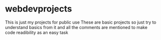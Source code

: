 # webdevprojects
This is just my projects for public use
These are basic projects so just try to understand basics from it and all the comments are mentioned to make code readibility as an easy task
